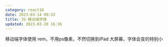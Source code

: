 ```yaml
---
category: react18
date: 2023-03-14 09:33
title: 35-移动端字体
updated: 2023-03-20 16:36
---
```


移动端字体使用 rem，不用ps像素，不然切换到iPad 大屏幕，字体会变的特别小